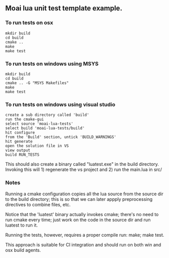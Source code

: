 ## Moai lua unit test template example.

### To run tests on osx 

    mkdir build
    cd build
    cmake ..
    make 
    make test


### To run tests on windows using MSYS

    mkdir build
    cd build
    cmake .. -G "MSYS Makefiles"
    make
    make test

### To run tests on windows using visual studio

    create a sub directory called 'build'
    run the cmake-gui
    select source 'moai-lua-tests'
    select build 'moai-lua-tests/build'
    hit configure
    from the 'Build' section, untick 'BUILD_WARNINGS'
    hit generate
    open the solution file in VS
    view output
    build RUN_TESTS
    
This should also create a binary called "luatest.exe" in the build
directory. Invoking this will 1) regenerate the vs project and 2)
run the main.lua in src/

### Notes

Running a cmake configuration copies all the lua source from the
source dir to the build directory; this is so that we can later appply
preprocessing directives to combine files, etc. 

Notice that the 'luatest' binary actually invokes cmake; there's no 
need to run cmake every time; just work on the code in the source dir
and run luatest to run it.

Running the tests, however, requires a proper compile run: make; make test.

This approach is suitable for CI integration and should run on both win
and osx build agents.
